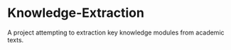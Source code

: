# Knowledge-Extraction
A project attempting to extraction key knowledge modules from academic texts.
